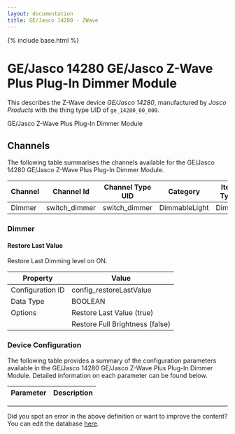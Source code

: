 ```yaml
---
layout: documentation
title: GE/Jasco 14280 - ZWave
---
```


{% include base.html %}

# GE/Jasco 14280 GE/Jasco Z-Wave Plus Plug-In Dimmer Module

This describes the Z-Wave device *GE/Jasco 14280*, manufactured by *Jasco Products* with the thing type UID of ```ge_14280_00_000```. 

GE/Jasco Z-Wave Plus Plug-In Dimmer Module


## Channels
The following table summarises the channels available for the GE/Jasco 14280 GE/Jasco Z-Wave Plus Plug-In Dimmer Module.

| Channel | Channel Id | Channel Type UID | Category | Item Type |
|---------|------------|------------------|----------|-----------|
| Dimmer | switch_dimmer | switch_dimmer | DimmableLight | Dimmer |


### Dimmer

#### Restore Last Value

Restore Last Dimming level on ON.


| Property         | Value    |
|------------------|----------|
| Configuration ID | config_restoreLastValue |
| Data Type        | BOOLEAN || Default Value | true |
| Options | Restore Last Value (true) |
|  | Restore Full Brightness (false) |


### Device Configuration
The following table provides a summary of the configuration parameters available in the GE/Jasco 14280 GE/Jasco Z-Wave Plus Plug-In Dimmer Module.
Detailed information on each parameter can be found below.

| Parameter   | Description |
|-------------|-------------|


---

Did you spot an error in the above definition or want to improve the content?
You can edit the database [here](http://www.cd-jackson.com/index.php/zwave/zwave-device-database/zwave-device-list/devicesummary/719).
